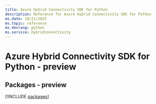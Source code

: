 ```yaml
---
title: Azure Hybrid Connectivity SDK for Python
description: Reference for Azure Hybrid Connectivity SDK for Python
ms.date: 10/21/2025
ms.topic: reference
ms.devlang: python
ms.service: hybridconnectivity
---
```

# Azure Hybrid Connectivity SDK for Python - preview
## Packages - preview
[!INCLUDE [packages](hybrid-connectivity-index.md)]